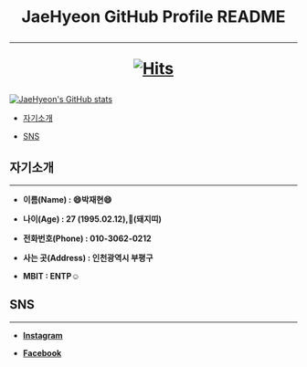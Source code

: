 <h1 align ="center">JaeHyeon GitHub Profile README

---
[![Hits](https://hits.seeyoufarm.com/api/count/incr/badge.svg?url=https%3A%2F%2Fgithub.com%2FJaeHyeon774&count_bg=%23543DC8&title_bg=%23D392DF&icon=&icon_color=%23E7E7E7&title=hits&edge_flat=false)](https://hits.seeyoufarm.com)</h1>

[![JaeHyeon's GitHub stats](https://github-readme-stats.vercel.app/api?username=JaeHyeon774)](https://github.com/anuraghazra/github-readme-stats)

* [자기소개](#자기소개)

* [SNS](#sns)



## 자기소개 

---

* **이름(Name)		: :smile:박재현:smile:**

* **나이(Age) 			: 27 (1995.02.12),🐷(돼지띠)**

* **전화번호(Phone) : 010-3062-0212**

* **사는 곳(Address) : 인천광역시 부평구**

* **MBIT					  : ENTP:relaxed:**



## SNS

---

* **[Instagram](https://www.instagram.com/hyeo.n2/)**

* **[Facebook](https://www.facebook.com/vel.tra.92/)**

